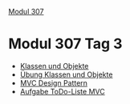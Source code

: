  [Modul 307](/ilv.307)
 
# Modul 307 Tag 3

- [Klassen und Objekte](/ilv.307/03-modul-307/01-klassen-objekte)
- [Übung Klassen und Objekte](/ilv.307/03-modul-307/01.1-klassen-objekte-uebung)
- [MVC Design Pattern](/ilv.307/03-modul-307/02-mvc-design-pattern)
- [Aufgabe ToDo-Liste MVC](/ilv.307/03-modul-307/03-todo-mvc-aufgabe)
<!--stackedit_data:
eyJoaXN0b3J5IjpbLTIwODc0OTEwNjQsMTc1Mzc0OTM1LDczMD
k5ODExNl19
-->